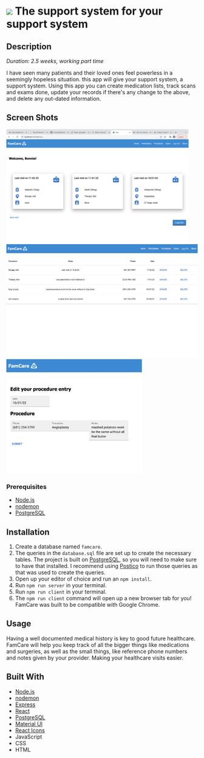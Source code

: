 # <img src="public/upload/Logo.jpg" style="height: 50px;"/> The support system for your support system

## Description

_Duration: 2.5 weeks, working part time_

I have seen many patients and their loved ones feel powerless in a seemingly hopeless situation. this app will give your support system, a support system. Using this app you can create medication lists, track scans and exams done, update your records if there's any change to the above, and delete any out-dated information.


## Screen Shots

<img src="public/upload/home.png" style="height: 300px;"/> <img src="public/upload/table.png" style="height: 300px;"/> <img src="public/upload/edit.png" style="height: 300px;"/>


### Prerequisites

- [Node.js](https://nodejs.org/en/)
- [nodemon](https://nodemon.io/)
- [PostgreSQL](https://www.postgresql.org/download/)

## Installation

1. Create a database named `famcare`.
2. The queries in the `database.sql` file are set up to create the necessary tables. The project is built on [PostgreSQL](https://www.postgresql.org/download/), so you will need to make sure to have that installed. I recommend using [Postico](https://eggerapps.at/postico/) to run those queries as that was used to create the queries.
3. Open up your editor of choice and run an `npm install`.
4. Run `npm run server` in your terminal.
5. Run `npm run client` in your terminal.
6. The `npm run client` command will open up a new browser tab for you! FamCare was built to be compatible with Google Chrome.

## Usage

Having a well documented medical history is key to good future healthcare. FamCare will help you keep track of all the bigger things like medications and surgeries, as well as the small things, like reference phone numbers and notes given by your provider. Making your healthcare visits easier.



## Built With

- [Node.js](https://nodejs.org/en/)
- [nodemon](https://nodemon.io/)
- [Express](https://expressjs.com/)
- [React](https://reactjs.org/)
- [PostgreSQL](https://www.postgresql.org/download/)
- [Material UI](https://mui.com/)
- [React Icons](https://www.npmjs.com/package/react-icons)
- JavaScript
- CSS
- HTML